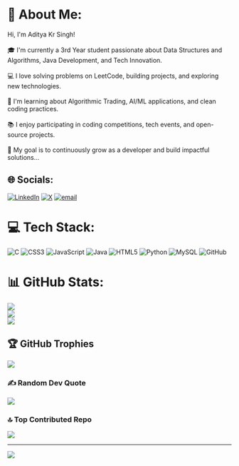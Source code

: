 # 💫 About Me:
Hi, I'm Aditya Kr Singh!<br><br>🎓 I'm currently a 3rd Year student passionate about Data Structures and Algorithms, Java Development, and Tech Innovation.<br><br>💻 I love solving problems on LeetCode, building projects, and exploring new technologies.<br><br>🌱 I'm learning about Algorithmic Trading, AI/ML applications, and clean coding practices.<br><br>📚 I enjoy participating in coding competitions, tech events, and open-source projects.<br><br>🚀 My goal is to continuously grow as a developer and build impactful solutions...


## 🌐 Socials:
[![LinkedIn](https://img.shields.io/badge/LinkedIn-%230077B5.svg?logo=linkedin&logoColor=white)](https://linkedin.com/in/https://www.linkedin.com/in/aditya-kr-singh-b8ab22282?utm_source=share&utm_campaign=share_via&utm_content=profile&utm_medium=android_app) [![X](https://img.shields.io/badge/X-black.svg?logo=X&logoColor=white)](https://x.com/@kr_adi25) [![email](https://img.shields.io/badge/Email-D14836?logo=gmail&logoColor=white)](mailto:adityasinghxa07@gmail.com) 

# 💻 Tech Stack:
![C](https://img.shields.io/badge/c-%2300599C.svg?style=for-the-badge&logo=c&logoColor=white) ![CSS3](https://img.shields.io/badge/css3-%231572B6.svg?style=for-the-badge&logo=css3&logoColor=white) ![JavaScript](https://img.shields.io/badge/javascript-%23323330.svg?style=for-the-badge&logo=javascript&logoColor=%23F7DF1E) ![Java](https://img.shields.io/badge/java-%23ED8B00.svg?style=for-the-badge&logo=openjdk&logoColor=white) ![HTML5](https://img.shields.io/badge/html5-%23E34F26.svg?style=for-the-badge&logo=html5&logoColor=white) ![Python](https://img.shields.io/badge/python-3670A0?style=for-the-badge&logo=python&logoColor=ffdd54) ![MySQL](https://img.shields.io/badge/mysql-4479A1.svg?style=for-the-badge&logo=mysql&logoColor=white) ![GitHub](https://img.shields.io/badge/github-%23121011.svg?style=for-the-badge&logo=github&logoColor=white)
# 📊 GitHub Stats:
![](https://github-readme-stats.vercel.app/api?username=adi-techn&theme=algolia&hide_border=false&include_all_commits=true&count_private=false)<br/>
![](https://nirzak-streak-stats.vercel.app/?user=adi-techn&theme=algolia&hide_border=false)<br/>
![](https://github-readme-stats.vercel.app/api/top-langs/?username=adi-techn&theme=algolia&hide_border=false&include_all_commits=true&count_private=false&layout=compact)

## 🏆 GitHub Trophies
![](https://github-profile-trophy.vercel.app/?username=adi-techn&theme=radical&no-frame=false&no-bg=false&margin-w=4)

### ✍️ Random Dev Quote
![](https://quotes-github-readme.vercel.app/api?type=horizontal&theme=radical)

### 🔝 Top Contributed Repo
![](https://github-contributor-stats.vercel.app/api?username=adi-techn&limit=5&theme=dark&combine_all_yearly_contributions=true)

---
[![](https://visitcount.itsvg.in/api?id=adi-techn&icon=1&color=0)](https://visitcount.itsvg.in)

<!-- Proudly created with GPRM ( https://gprm.itsvg.in ) -->
